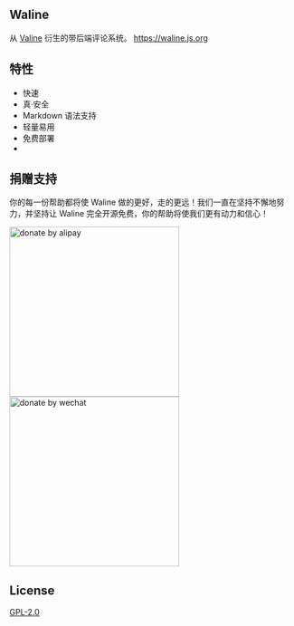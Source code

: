 ## Waline

从 [Valine](https://valine.js.og) 衍生的带后端评论系统。 https://waline.js.org

## 特性

- 快速
- 真·安全
- Markdown 语法支持
- 轻量易用
- 免费部署
- 
## 捐赠支持

你的每一份帮助都将使 Waline 做的更好，走的更远！我们一直在坚持不懈地努力，并坚持让 Waline 完全开源免费，你的帮助将使我们更有动力和信心！

<div class="donate-qrcode">
<img width="300" src="https://p5.ssl.qhimg.com/t013f422b5b319becbb.png" alt="donate by alipay" /> <img width="300" src="https://p4.ssl.qhimg.com/t0142965a40989b8d7a.png" alt="donate by wechat" />
</div>

## License
[GPL-2.0](https://github.com/lizheming/Waline/blob/master/LICENSE)